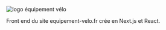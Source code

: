 ![logo équipement vélo](https://www.equipement-velo.fr/_next/image?url=%2F_next%2Fstatic%2Fmedia%2Flogo.9df58a92.png&w=640&q=75)

Front end du site equipement-velo.fr crée en Next.js et React.
